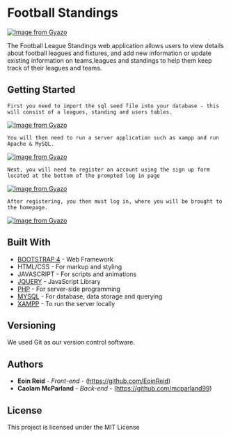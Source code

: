 # Football Standings

[![Image from Gyazo](https://i.gyazo.com/19876832be4c5bbaf159ff3f4ee4699e.png)](https://gyazo.com/19876832be4c5bbaf159ff3f4ee4699e)

The Football League Standings web application allows users to view details about football leagues and fixtures, and add new information or update existing information on teams,leagues and standings to help them keep track of their leagues and teams.

## Getting Started

```
First you need to import the sql seed file into your database - this will consist of a leagues, standing and users tables.
```

[![Image from Gyazo](https://i.gyazo.com/c028362d97deffd57868fe8210a50388.gif)](https://gyazo.com/c028362d97deffd57868fe8210a50388)

```
You will then need to run a server application such as xampp and run Apache & MySQL.
```
[![Image from Gyazo](https://i.gyazo.com/d0d78805472b331f90edef433cdf4a96.gif)](https://gyazo.com/d0d78805472b331f90edef433cdf4a96)

```
Next, you will need to register an account using the sign up form located at the bottom of the prompted log in page
```
[![Image from Gyazo](https://i.gyazo.com/25a46ccb35e082fa4d943c13389877a9.gif)](https://gyazo.com/25a46ccb35e082fa4d943c13389877a9)

```
After registering, you then must log in, where you will be brought to the homepage.
```
[![Image from Gyazo](https://i.gyazo.com/d0e41689c996379298a8bb8e17de0fd9.gif)](https://gyazo.com/d0e41689c996379298a8bb8e17de0fd9)

## Built With

* [BOOTSTRAP 4](https://getbootstrap.com/) - Web Framework
* HTML/CSS - For markup and styling
* JAVASCRIPT - For scripts and animations
* [JQUERY](https://jquery.com/) - JavaScript Library
* [PHP](https://www.php.net/) - For server-side programming
* [MYSQL](https://www.mysql.com/) - For database, data storage and querying
* [XAMPP](https://www.apachefriends.org/index.html) - To run the server locally

## Versioning

We used Git as our version control software.

## Authors

* **Eoin Reid** - *Front-end* - (https://github.com/EoinReid)
* **Caolam McParland** - *Back-end* - (https://github.com/mcparland99)

## License

This project is licensed under the MIT License
